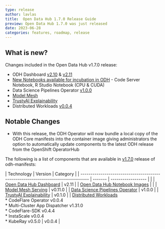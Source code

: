```yaml
---
type: release
author: lavlas
title:  Open Data Hub 1.7.0 Release Guide
preview: Open Data Hub 1.7.0 was just released
date: 2023-06-28
categories: features, roadmap, release
---
```


What is new?
------
Changes included in the Open Data Hub v1.7.0 release:
* ODH Dashboard [v2.10](https://github.com/opendatahub-io/odh-dashboard/releases/tag/v2.10.0) & [v2.11](https://github.com/opendatahub-io/odh-dashboard/releases/tag/v2.11.0) 
* [New Notebooks available for incubation in ODH](2023-06-23-vscode-rstudio-incubation-blog/) - Code Server Notebook, R Studio Notebook (CPU & CUDA) 
* Data Science Pipelines Operator [v1.0.0](https://github.com/opendatahub-io/data-science-pipelines-operator/releases/tag/v1.0.0)
* [Model Mesh](https://github.com/opendatahub-io/modelmesh-serving)
* [TrustyAI Explainability](https://github.com/trustyai-explainability/trustyai-explainability)
* Distributed Workloads [v0.0.4](https://github.com/opendatahub-io/distributed-workloads/releases/tag/v0.0.4)

Notable Changes
------
* With this release, the ODH Operator will now bundle a local copy of the ODH Core manifests into the container image giving administrators the option to automatically update components to the latest ODH release from the OpenShift OperatorHub

The following is a list of components that are available in [v1.7.0](https://github.com/opendatahub-io/odh-manifests/releases/tag/v1.7.0) release of odh-manifests:

| Technology                                                                         | Version | Category           |
| ---------------------------------------------------------------------------------- | ------- | ------------------ |  |
| [Open Data Hub Dashboard](https://github.com/opendatahub-io/odh-dashboard) | v2.11 |
| [Open Data Hub Notebook Images](https://github.com/opendatahub-io/notebooks) |  |
| [Model Mesh Serving](https://github.com/opendatahub-io/modelmesh-serving) | v0.11.0 |
| [Data Science Pipelines Operator](https://github.com/opendatahub-io/data-science-pipelines-operator) | v1.0.0 |
| [TrustyAI Explainability](https://github.com/trustyai-explainability/trustyai-explainability) | v0.1.0 |
| [Distributed Workloads](https://github.com/opendatahub-io/distributed-workloads)<br /> * CodeFlare Operator v0.0.4 <br /> * Multi-Cluster App Dispatcher v1.31.0 <br /> * CodeFlare-SDK v0.4.4 <br /> * InstaScale v0.0.4 <br /> * KubeRay	v0.5.0 | v0.0.4 |
